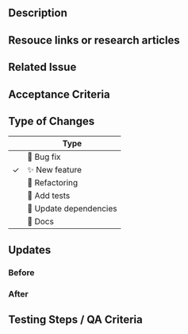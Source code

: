 ## Description
<!-- What does this code change? Why did I choose this approach? Did I learn anything worth sharing? -->

## Resouce links or research articles
<!-- What did I learn anything worth sharing like links or sites which I researched ? -->

## Related Issue

<!-- If you write "closes" followed by the Github issue number, it will automatically close the issue for you when the PR merges -->

## Acceptance Criteria

<!-- Include AC from the Github issue -->

## Type of Changes

<!-- Put an `✓` for the applicable box: -->

|     | Type                       |
| --- | -------------------------- |
|    | :bug: Bug fix              |
|  ✓ | :sparkles: New feature     |
|    | :hammer: Refactoring       |
|    | :100: Add tests            |
|    | :link: Update dependencies |
|    | :scroll: Docs              |

## Updates

### Before

<!-- If UI feature, take provide screenshots -->


### After

<!-- If UI feature, take provide screenshots -->

## Testing Steps / QA Criteria

<!-- Provide steps the other team members and mentors need to follow to properly test your additions. -->
